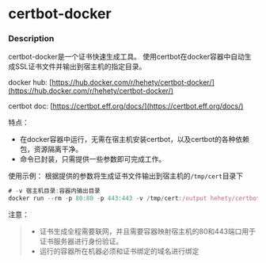 # certbot-docker
### Description

certbot-docker是一个证书快速生成工具。
使用certbot在docker容器中自动生成SSL证书文件并输出到宿主机的指定目录。

docker hub: [https://hub.docker.com/r/hehety/certbot-docker/](https://hub.docker.com/r/hehety/certbot-docker/)

certbot doc: [https://certbot.eff.org/docs/](https://certbot.eff.org/docs/)

特点：
- 在docker容器中运行，无需在宿主机安装certbot，以及certbot的各种依赖包，资源隔离干净。
- 命令已封装，只需提供一些参数即可完成工作。

使用示例：
根据提供的参数将生成证书文件输出到宿主机的```/tmp/cert```目录下
```javascript
# -v 宿主机目录:容器内输出目录
docker run --rm -p 80:80 -p 443:443 -v /tmp/cert:/output hehety/certbot-docker --email xxx@xxx.com --domain xxx.com
```
注意：
> - 证书生成全程需要联网，并且需要容器映射宿主机的80和443端口用于证书服务器进行身份验证。
> - 运行的容器所在机器必须和证书绑定的域名进行绑定
